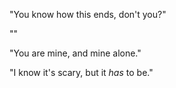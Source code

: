 "You know how this ends, don't you?"

""

"You are mine, and mine alone."

"I know it's scary, but it *has* to be."